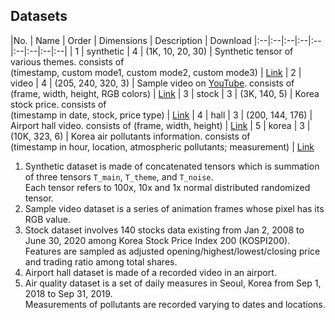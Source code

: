 ## Datasets
|No. | Name | Order | Dimensions | Description | Download
|:--|:--|:--|:--|:--|:--|:--|:--|:--|
| 1 | synthetic	| 4 | (1K, 10, 20, 30) 		| Synthetic tensor of various themes. consists of <br> (timestamp, custom mode1, custom mode2, custom mode3) | [Link](https://github.com/lucetre/online-tensor-decomposition/)
| 2 | video		| 4 | (205, 240, 320, 3) 	| Sample video on [YouTube](https://www.youtube.com/watch?v=EngW7tLk6R8). consists of <br>(frame, width, height, RGB colors) | [Link](https://www.sample-videos.com/)
| 3 | stock 	| 3 | (3K, 140, 5) 			| Korea stock price. consists of <br>(timestamp in date, stock, price type) | [Link](https://deeptrade.co/})
| 4 | hall		| 3 | (200, 144, 176) 		| Airport hall video. consists of (frame, width, height) | [Link](https://github.com/hiroyuki-kasai/OLSTEC/)
| 5 | korea 	| 3 | (10K, 323, 6) 		| Korea air pollutants information. consists of <br>(timestamp in hour, location, atmospheric pollutants; measurement) | [Link](https://www.airkorea.or.kr/eng/)
<br>

1. Synthetic dataset is made of concatenated tensors which is summation of three tensors `T_main`, `T_theme`, and `T_noise`.<br>
Each tensor refers to 100x, 10x and 1x normal distributed randomized tensor. 
2. Sample video dataset is a series of animation frames whose pixel has its RGB value.
3. Stock dataset involves 140 stocks data existing from Jan 2, 2008 to June 30, 2020 among Korea Stock Price Index 200 (KOSPI200). Features are sampled as adjusted opening/highest/lowest/closing price and trading ratio among total shares.
4. Airport hall dataset is made of a recorded video in an airport.
5. Air quality dataset is a set of daily measures in Seoul, Korea from Sep 1, 2018 to Sep 31, 2019.<br>
Measurements of pollutants are recorded varying to dates and locations.
